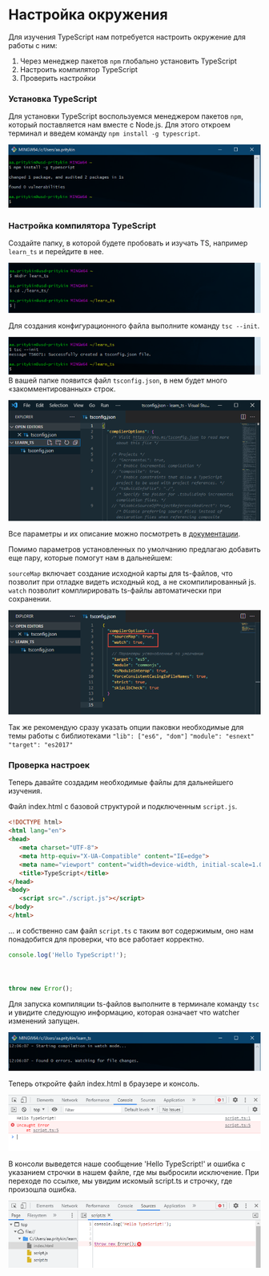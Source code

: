# Настройка окружения

Для изучения TypeScript нам потребуется настроить окружение для работы с ним:

1. Через менеджер пакетов `npm` глобально установить TypeScript
2. Настроить компилятор TypeScript
3. Проверить настройки

### Установка TypeScript

Для установки TypeScript воспользуемся менеджером пакетов `npm`, который поставляется нам вместе с Node.js. Для этого откроем терминал и введем команду `npm install -g typescript`.

![ts install](./31-Настройка_окружения/tsinstall.png)

### Настройка компилятора TypeScript

Создайте папку, в которой будете пробовать и изучать TS, например `learn_ts` и перейдите в нее.

![mkdir](./31-Настройка_окружения/mkdir.png)

Для создания конфигурационного файла выполните команду `tsc --init`.

![mkdir](./31-Настройка_окружения/tsinit.png)
В вашей папке появится файл `tsconfig.json`, в нем будет много «закомментированных» строк.

![tsconfig](./31-Настройка_окружения/tscfg.png)

Все параметры и их описание можно посмотреть в [документации](https://www.typescriptlang.org/tsconfig).

Помимо параметров установленных по умолчанию предлагаю добавить еще пару, которые помогут нам в дальнейшем:

`sourceMap` включает создание исходной карты для ts-файлов, что позволит при отладке видеть исходный код, а не скомпилированный js.
`watch` позволит комплирировать ts-файлы автоматически при сохранении.

![tsconfig options](./31-Настройка_окружения/tscfgopts.png)

Так же рекомендую сразу указать опции паковки необходимые для темы работы с библиотеками
`"lib": ["es6", "dom"]`
`"module": "esnext"`
`"target": "es2017"`

### Проверка настроек

Теперь давайте создадим необходимые файлы для дальнейшего изучения.

Файл index.html c базовой структурой и подключенным `script.js`.

```html
<!DOCTYPE html>
<html lang="en">
<head>
   <meta charset="UTF-8">
   <meta http-equiv="X-UA-Compatible" content="IE=edge">
   <meta name="viewport" content="width=device-width, initial-scale=1.0">
   <title>TypeScript</title>
</head>
<body>
   <script src="./script.js"></script>
</body>
</html>
```

... и собственно сам файл `script.ts` c таким вот содержимым, оно нам понадобится для проверки, что все работает корректно.

```JavaScript
console.log('Hello TypeScript!');



throw new Error();
```

Для запуска компиляции ts-файлов выполните в терминале команду `tsc` и увидите следующую информацию, которая означает что watcher изменений запущен.

![tsc](./31-Настройка_окружения/tsc.png)

Теперь откройте файл index.html в браузере и консоль.

![debug](./31-Настройка_окружения/debug_1.png)

В консоли выведется наше сообщение 'Hello TypeScript!' и ошибка с указанием строчки в нашем файле, где мы выбросили исключение.
При переходе по ссылке, мы увидим искомый script.ts и строчку, где произошла ошибка.

![debug](./31-Настройка_окружения/debug_2.png)
